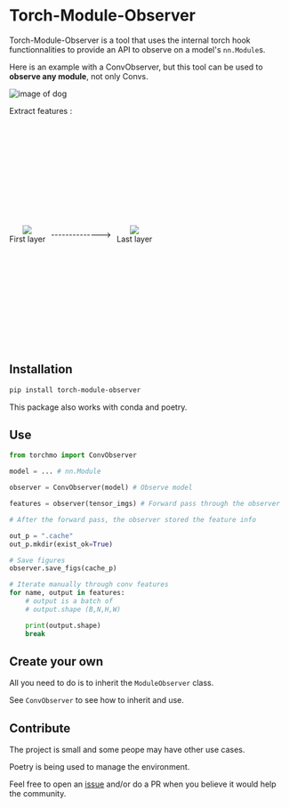 # Torch-Module-Observer

Torch-Module-Observer is a tool that uses the internal torch hook functionnalities to provide an API to observe on a model's `nn.Module`s.

Here is an example with a ConvObserver, but this tool can be used to **observe any module**, not only Convs.

![image of dog](https://github.com/AlanBlanchet/torch-module-observer/blob/master/images/dog.jpg?raw=true)

Extract features :

<div style="width:100%;height:400px;display:flex;align-items:center">
    <div style="display:flex;flex-direction:column;align-items:center">
        <img src="https://github.com/AlanBlanchet/torch-module-observer/blob/master/images/conv1.jpg?raw=true"/>
        <label>First layer</label>
    </div>
    <div style="margin:10px;white-space:nowrap">--------------></div>
    <div style="display:flex;flex-direction:column;align-items:center">
        <img src="https://github.com/AlanBlanchet/torch-module-observer/blob/master/images/layer4.1.conv2.jpg?raw=true"/>
        <label>Last layer</label>
    </div>
</div>

## Installation

```bash
pip install torch-module-observer
```

This package also works with conda and poetry.

## Use

```python
from torchmo import ConvObserver

model = ... # nn.Module

observer = ConvObserver(model) # Observe model

features = observer(tensor_imgs) # Forward pass through the observer

# After the forward pass, the observer stored the feature info

out_p = ".cache"
out_p.mkdir(exist_ok=True)

# Save figures
observer.save_figs(cache_p)

# Iterate manually through conv features
for name, output in features:
    # output is a batch of
    # output.shape (B,N,H,W)

    print(output.shape)
    break
```

## Create your own

All you need to do is to inherit the `ModuleObserver` class.

See `ConvObserver` to see how to inherit and use.

## Contribute

The project is small and some peope may have other use cases.

Poetry is being used to manage the environment.

Feel free to open an [issue](https://github.com/AlanBlanchet/torch-module-observer/issues) and/or do a PR when you believe it would help the community.
